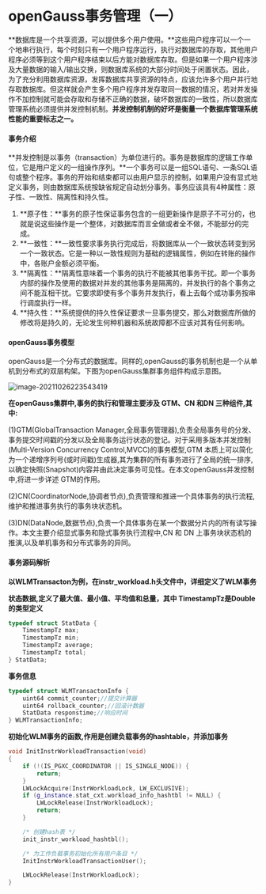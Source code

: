 # openGauss事务管理（一）

**数据库是一个共享资源，可以提供多个用户使用。**这些用户程序可以一个一个地串行执行，每个时刻只有一个用户程序运行，执行对数据库的存取，其他用户程序必须等到这个用户程序结束以后方能对数据库存取。但是如果一个用户程序涉及大量数据的输入/输出交换，则数据库系统的大部分时间处于闲置状态。因此，为了充分利用数据库资源，发挥数据库共享资源的特点，应该允许多个用户并行地存取数据库。但这样就会产生多个用户程序并发存取同一数据的情况，若对并发操作不加控制就可能会存取和存储不正确的数据，破坏数据库的一致性，所以数据库管理系统必须提供并发控制机制。**并发控制机制的好坏是衡量一个数据库管理系统性能的重要标志之一。**

#### 事务介绍

**并发控制是以事务（transaction）为单位进行的。事务是数据库的逻辑工作单位，它是用户定义的一组操作序列。**一个事务可以是一组SQL语句、一条SQL语句或整个程序。事务的开始和结束都可以由用户显示的控制，如果用户没有显式地定义事务，则由数据库系统按缺省规定自动划分事务。事务应该具有4种属性：原子性、一致性、隔离性和持久性。

1. **原子性：**事务的原子性保证事务包含的一组更新操作是原子不可分的，也就是说这些操作是一个整体，对数据库而言全做或者全不做，不能部分的完成。
2. **一致性：**一致性要求事务执行完成后，将数据库从一个一致状态转变到另一个一致状态。它是一种以一致性规则为基础的逻辑属性，例如在转账的操作中，各账户金额必须平衡。
3. **隔离性：**隔离性意味着一个事务的执行不能被其他事务干扰。即一个事务内部的操作及使用的数据对并发的其他事务是隔离的，并发执行的各个事务之间不能互相干扰。它要求即使有多个事务并发执行，看上去每个成功事务按串行调度执行一样。
4. **持久性：**系统提供的持久性保证要求一旦事务提交，那么对数据库所做的修改将是持久的，无论发生何种机器和系统故障都不应该对其有任何影响。

#### openGauss事务模型

openGauss是一个分布式的数据库。同样的,openGauss的事务机制也是一个从单机到分布式的双层构架。下图为openGauss集群事务组件构成示意图。

![image-20211026223543419](C:\Users\DELL\AppData\Roaming\Typora\typora-user-images\image-20211026223543419.png)

**在openGauss集群中,事务的执行和管理主要涉及 GTM、CN 和DN 三种组件,其中:**

(1)GTM(GlobalTransaction Manager,全局事务管理器),负责全局事务号的分发、事务提交时间戳的分发以及全局事务运行状态的登记。对于采用多版本并发控制(Multi-Version Concurrency Control,MVCC)的事务模型,GTM 本质上可以简化为一个递增序列号(或时间戳)生成器,其为集群的所有事务进行了全局的统一排序,以确定快照(Snapshot)内容并由此决定事务可见性。在本文openGauss并发控制中,将进一步详述 GTM的作用。

(2)CN(CoordinatorNode,协调者节点),负责管理和推进一个具体事务的执行流程,维护和推进事务执行的事务块状态机。

(3)DN(DataNode,数据节点),负责一个具体事务在某一个数据分片内的所有读写操作。本文主要介绍显式事务和隐式事务执行流程中,CN 和 DN 上事务块状态机的推演,以及单机事务和分布式事务的异同。

#### 事务源码解析

**以WLMTransacton为例，在instr_workload.h头文件中，详细定义了WLM事务**



**状态数据,定义了最大值、最小值、平均值和总量，其中 TimestampTz是Double的类型定义**

```c++
typedef struct StatData {
    TimestampTz max;
    TimestampTz min;
    TimestampTz average;
    TimestampTz total;
} StatData;
```

**事务信息**

```c++
typedef struct WLMTransactonInfo {
    uint64 commit_counter;//提交计算器
    uint64 rollback_counter;//回滚计数器
    StatData responstime;//响应时间
} WLMTransactionInfo;
```

**初始化WLM事务的函数,作用是创建负载事务的hashtable，并添加事务**

```c++
void InitInstrWorkloadTransaction(void)
{
    if (!(IS_PGXC_COORDINATOR || IS_SINGLE_NODE)) {
        return;
    }
    LWLockAcquire(InstrWorkloadLock, LW_EXCLUSIVE);
    if (g_instance.stat_cxt.workload_info_hashtbl != NULL) {
        LWLockRelease(InstrWorkloadLock);
        return;
    }

    /* 创建hash表 */
    init_instr_workload_hashtbl();

    /* 为工作负载事务初始化所有用户条目 */
    InitInstrWorkloadTransactionUser();

    LWLockRelease(InstrWorkloadLock);
}
```

